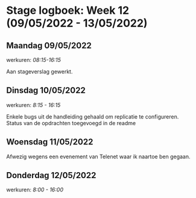# Stage logboek: Week 12 (09/05/2022 - 13/05/2022)

## Maandag 09/05/2022

werkuren: _08:15-16:15_

Aan stageverslag gewerkt.

## Dinsdag 10/05/2022

werkuren: _8:15 - 16:15_

Enkele bugs uit de handleiding gehaald om replicatie te configureren.  
Status van de opdrachten toegevoegd in de readme

## Woensdag 11/05/2022

Afwezig wegens een evenement van Telenet waar ik naartoe ben gegaan.

## Donderdag 12/05/2022

werkuren: _8:00 - 16:00_
